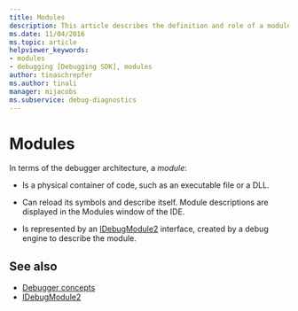 ```yaml
---
title: Modules
description: This article describes the definition and role of a module in the debugger architecture in Visual Studio.
ms.date: 11/04/2016
ms.topic: article
helpviewer_keywords:
- modules
- debugging [Debugging SDK], modules
author: tinaschrepfer
ms.author: tinali
manager: mijacobs
ms.subservice: debug-diagnostics
---
```

# Modules

In terms of the debugger architecture, a *module*:

- Is a physical container of code, such as an executable file or a DLL.

- Can reload its symbols and describe itself. Module descriptions are displayed in the Modules window of the IDE.

- Is represented by an [IDebugModule2](../../extensibility/debugger/reference/idebugmodule2.md) interface, created by a debug engine to describe the module.

## See also
- [Debugger concepts](../../extensibility/debugger/debugger-concepts.md)
- [IDebugModule2](../../extensibility/debugger/reference/idebugmodule2.md)
